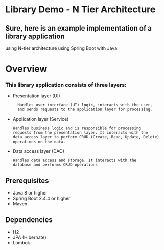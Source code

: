 # Library Demo - N Tier Architecture

## Sure, here is an example implementation of a library application 
using N-tier architecture using Spring Boot with Java:

# Overview 

### This library application consists of three layers:

- Presentation layer (UI) 
        
        Handles user interface (UI) logic, interacts with the user,
        and sends requests to the application layer for processing. 

- Application layer (Service) 

      Handles business logic and is responsible for processing
      requests from the presentation layer. It interacts with the 
      data access layer to perform CRUD (Create, Read, Update, Delete) 
      operations on the data.

- Data access layer (DAO)

      Handles data access and storage. It interacts with the
      database and performs CRUD operations


## Prerequisites
- Java 8 or higher 
- Spring Boot 2.4.4 or higher 
- Maven


## Dependencies
- H2
- JPA (Hibernate)
- Lombok